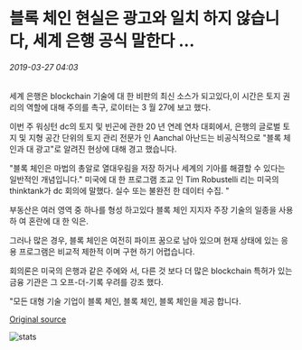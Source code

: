 # 블록 체인 현실은 광고와 일치 하지 않습니다, 세계 은행 공식 말한다 ...

###### 2019-03-27 04:03

세계 은행은 blockchain 기술에 대 한 비판의 최신 소스가 되고있다,이 시간은 토지 권리의 역할에 대해 주의를 촉구, 로이터는 3 월 27에 보고 했다.

이번 주 워싱턴 dc의 토지 및 빈곤에 관한 20 년 연례 연차 대회에서, 은행의 글로벌 토지 및 지형 공간 단위의 토지 관리 전문가 인 Aanchal 아난드는 비공식적으로 "블록 체인과 대 광고"로 알려진 현상에 대해 경고 했습니다.

"블록 체인은 마법의 총알로 열대우림을 저장 하거나 세계의 기아를 해결할 수 있다는 일반적인 개념입니다." 미국에 대 한 프로그램 조교 인 Tim Robustelli 리는 미국의 thinktank가 dc 회의에 말했다. 실수 또는 불완전 한 데이터 수집. "

부동산은 여러 영역 중 하나를 형성 하고있다 블록 체인 지지자 주장 기술의 일종을 사용 하 여 혼란에 대 한 익은.

그러나 많은 경우, 블록 체인은 여전히 파이프 꿈으로 남아 있으며 현재 상태에 있는 응용 프로그램은 비교적 제한적 이며 구현 하기 어렵습니다.

회의론은 미국의 은행과 같은 주에와 서, 다른 것 보다 더 많은 blockchain 특허가 있는 금융 기관은 그 오프-더-기록 우려를 강조 했다.

"모든 대형 기술 기업이 블록 체인, 블록 체인, 블록 체인을 제공 합니다.

[Original source](https://cointelegraph.com/news/blockchain-reality-does-not-match-advertisement-says-world-bank-official)

![stats](https://c.statcounter.com/11760860/0/a89fa40b/1/ "stats")